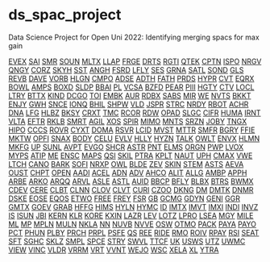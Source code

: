 # ds_spac_project
Data Science Project for Open Uni 2022: Identifying merging spacs for max gain

[EVEX](merged_spac_html/EVEX.html)<space>
[SAI](merged_spac_html/SAI.html)<space>
[SMR](merged_spac_html/SMR.html)<space>
[SOUN](merged_spac_html/SOUN.html)<space>
[MLTX](merged_spac_html/MLTX.html)<space>
[LLAP](merged_spac_html/LLAP.html)<space>
[FRGE](merged_spac_html/FRGE.html)<space>
[DRTS](merged_spac_html/DRTS.html)<space>
[RGTI](merged_spac_html/RGTI.html)<space>
[QTEK](merged_spac_html/QTEK.html)<space>
[CPTN](merged_spac_html/CPTN.html)<space>
[ISPO](merged_spac_html/ISPO.html)<space>
[NRGV](merged_spac_html/NRGV.html)<space>
[QNGY](merged_spac_html/QNGY.html)<space>
[CORZ](merged_spac_html/CORZ.html)<space>
[SKYH](merged_spac_html/SKYH.html)<space>
[SST](merged_spac_html/SST.html)<space>
[ANGH](merged_spac_html/ANGH.html)<space>
[FSRD](merged_spac_html/FSRD.html)<space>
[LFLY](merged_spac_html/LFLY.html)<space>
[SES](merged_spac_html/SES.html)<space>
[GRNA](merged_spac_html/GRNA.html)<space>
[SATL](merged_spac_html/SATL.html)<space>
[SOND](merged_spac_html/SOND.html)<space>
[GLS](merged_spac_html/GLS.html)<space>
[REVB](merged_spac_html/REVB.html)<space>
[DAVE](merged_spac_html/DAVE.html)<space>
[VORB](merged_spac_html/VORB.html)<space>
[HLGN](merged_spac_html/HLGN.html)<space>
[CMPO](merged_spac_html/CMPO.html)<space>
[ADSE](merged_spac_html/ADSE.html)<space>
[ADTH](merged_spac_html/ADTH.html)<space>
[FATH](merged_spac_html/FATH.html)<space>
[PRDS](merged_spac_html/PRDS.html)<space>
[HYPR](merged_spac_html/HYPR.html)<space>
[CVT](merged_spac_html/CVT.html)<space>
[EQRX](merged_spac_html/EQRX.html)<space>
[BOWL](merged_spac_html/BOWL.html)<space>
[AMPS](merged_spac_html/AMPS.html)<space>
[BOXD](merged_spac_html/BOXD.html)<space>
[SLDP](merged_spac_html/SLDP.html)<space>
[BBAI](merged_spac_html/BBAI.html)<space>
[PL](merged_spac_html/PL.html)<space>
[VCSA](merged_spac_html/VCSA.html)<space>
[BZFD](merged_spac_html/BZFD.html)<space>
[PEAR](merged_spac_html/PEAR.html)<space>
[PIII](merged_spac_html/PIII.html)<space>
[HGTY](merged_spac_html/HGTY.html)<space>
[CTV](merged_spac_html/CTV.html)<space>
[LOCL](merged_spac_html/LOCL.html)<space>
[LTRY](merged_spac_html/LTRY.html)<space>
[BTTX](merged_spac_html/BTTX.html)<space>
[KIND](merged_spac_html/KIND.html)<space>
[DCGO](merged_spac_html/DCGO.html)<space>
[TOI](merged_spac_html/TOI.html)<space>
[EMBK](merged_spac_html/EMBK.html)<space>
[AUR](merged_spac_html/AUR.html)<space>
[RDBX](merged_spac_html/RDBX.html)<space>
[SABS](merged_spac_html/SABS.html)<space>
[MIR](merged_spac_html/MIR.html)<space>
[WE](merged_spac_html/WE.html)<space>
[NVTS](merged_spac_html/NVTS.html)<space>
[BKKT](merged_spac_html/BKKT.html)<space>
[ENJY](merged_spac_html/ENJY.html)<space>
[GWH](merged_spac_html/GWH.html)<space>
[SNCE](merged_spac_html/SNCE.html)<space>
[IONQ](merged_spac_html/IONQ.html)<space>
[BHIL](merged_spac_html/BHIL.html)<space>
[SHPW](merged_spac_html/SHPW.html)<space>
[VLD](merged_spac_html/VLD.html)<space>
[JSPR](merged_spac_html/JSPR.html)<space>
[STRC](merged_spac_html/STRC.html)<space>
[NRDY](merged_spac_html/NRDY.html)<space>
[RBOT](merged_spac_html/RBOT.html)<space>
[ACHR](merged_spac_html/ACHR.html)<space>
[DNA](merged_spac_html/DNA.html)<space>
[LFG](merged_spac_html/LFG.html)<space>
[HLBZ](merged_spac_html/HLBZ.html)<space>
[BKSY](merged_spac_html/BKSY.html)<space>
[CRXT](merged_spac_html/CRXT.html)<space>
[TMC](merged_spac_html/TMC.html)<space>
[RCOR](merged_spac_html/RCOR.html)<space>
[RDW](merged_spac_html/RDW.html)<space>
[OPAD](merged_spac_html/OPAD.html)<space>
[SLGC](merged_spac_html/SLGC.html)<space>
[CIFR](merged_spac_html/CIFR.html)<space>
[HUMA](merged_spac_html/HUMA.html)<space>
[IRNT](merged_spac_html/IRNT.html)<space>
[VLTA](merged_spac_html/VLTA.html)<space>
[EFTR](merged_spac_html/EFTR.html)<space>
[RKLB](merged_spac_html/RKLB.html)<space>
[SMRT](merged_spac_html/SMRT.html)<space>
[AGIL](merged_spac_html/AGIL.html)<space>
[XOS](merged_spac_html/XOS.html)<space>
[SPIR](merged_spac_html/SPIR.html)<space>
[MIMO](merged_spac_html/MIMO.html)<space>
[MNTS](merged_spac_html/MNTS.html)<space>
[SRZN](merged_spac_html/SRZN.html)<space>
[JOBY](merged_spac_html/JOBY.html)<space>
[TNGX](merged_spac_html/TNGX.html)<space>
[HIPO](merged_spac_html/HIPO.html)<space>
[CCCS](merged_spac_html/CCCS.html)<space>
[ROVR](merged_spac_html/ROVR.html)<space>
[CYXT](merged_spac_html/CYXT.html)<space>
[DOMA](merged_spac_html/DOMA.html)<space>
[RSVR](merged_spac_html/RSVR.html)<space>
[LCID](merged_spac_html/LCID.html)<space>
[MVST](merged_spac_html/MVST.html)<space>
[MTTR](merged_spac_html/MTTR.html)<space>
[SMFR](merged_spac_html/SMFR.html)<space>
[BGRY](merged_spac_html/BGRY.html)<space>
[FFIE](merged_spac_html/FFIE.html)<space>
[MKTW](merged_spac_html/MKTW.html)<space>
[OPFI](merged_spac_html/OPFI.html)<space>
[SNAX](merged_spac_html/SNAX.html)<space>
[BODY](merged_spac_html/BODY.html)<space>
[CELU](merged_spac_html/CELU.html)<space>
[EVLV](merged_spac_html/EVLV.html)<space>
[HLLY](merged_spac_html/HLLY.html)<space>
[HYZN](merged_spac_html/HYZN.html)<space>
[TALK](merged_spac_html/TALK.html)<space>
[OWLT](merged_spac_html/OWLT.html)<space>
[ENVX](merged_spac_html/ENVX.html)<space>
[HLMN](merged_spac_html/HLMN.html)<space>
[MKFG](merged_spac_html/MKFG.html)<space>
[UP](merged_spac_html/UP.html)<space>
[SUNL](merged_spac_html/SUNL.html)<space>
[AVPT](merged_spac_html/AVPT.html)<space>
[EVGO](merged_spac_html/EVGO.html)<space>
[SHCR](merged_spac_html/SHCR.html)<space>
[ASTR](merged_spac_html/ASTR.html)<space>
[PNT](merged_spac_html/PNT.html)<space>
[ELMS](merged_spac_html/ELMS.html)<space>
[ORGN](merged_spac_html/ORGN.html)<space>
[PWP](merged_spac_html/PWP.html)<space>
[LVOX](merged_spac_html/LVOX.html)<space>
[MYPS](merged_spac_html/MYPS.html)<space>
[ATIP](merged_spac_html/ATIP.html)<space>
[ME](merged_spac_html/ME.html)<space>
[ENSC](merged_spac_html/ENSC.html)<space>
[MAPS](merged_spac_html/MAPS.html)<space>
[QSI](merged_spac_html/QSI.html)<space>
[SKIL](merged_spac_html/SKIL.html)<space>
[PTRA](merged_spac_html/PTRA.html)<space>
[KPLT](merged_spac_html/KPLT.html)<space>
[NAUT](merged_spac_html/NAUT.html)<space>
[UPH](merged_spac_html/UPH.html)<space>
[CMAX](merged_spac_html/CMAX.html)<space>
[VWE](merged_spac_html/VWE.html)<space>
[LTCH](merged_spac_html/LTCH.html)<space>
[CANO](merged_spac_html/CANO.html)<space>
[BARK](merged_spac_html/BARK.html)<space>
[SOFI](merged_spac_html/SOFI.html)<space>
[NRXP](merged_spac_html/NRXP.html)<space>
[OWL](merged_spac_html/OWL.html)<space>
[BLDE](merged_spac_html/BLDE.html)<space>
[ZEV](merged_spac_html/ZEV.html)<space>
[SKIN](merged_spac_html/SKIN.html)<space>
[STEM](merged_spac_html/STEM.html)<space>
[ASTS](merged_spac_html/ASTS.html)<space>
[AEVA](merged_spac_html/AEVA.html)<space>
[OUST](merged_spac_html/OUST.html)<space>
[CHPT](merged_spac_html/CHPT.html)<space>
[OPEN](merged_spac_html/OPEN.html)<space>
[AADI](merged_spac_html/AADI.html)<space>
[ACEL](merged_spac_html/ACEL.html)<space>
[ADN](merged_spac_html/ADN.html)<space>
[ADV](merged_spac_html/ADV.html)<space>
[AHCO](merged_spac_html/AHCO.html)<space>
[ALIT](merged_spac_html/ALIT.html)<space>
[ALLG](merged_spac_html/ALLG.html)<space>
[AMBP](merged_spac_html/AMBP.html)<space>
[APPH](merged_spac_html/APPH.html)<space>
[ARBE](merged_spac_html/ARBE.html)<space>
[ARKO](merged_spac_html/ARKO.html)<space>
[ARQQ](merged_spac_html/ARQQ.html)<space>
[ARVL](merged_spac_html/ARVL.html)<space>
[ASLE](merged_spac_html/ASLE.html)<space>
[ASTL](merged_spac_html/ASTL.html)<space>
[AUID](merged_spac_html/AUID.html)<space>
[BBCP](merged_spac_html/BBCP.html)<space>
[BFLY](merged_spac_html/BFLY.html)<space>
[BLBX](merged_spac_html/BLBX.html)<space>
[BTRS](merged_spac_html/BTRS.html)<space>
[BWMX](merged_spac_html/BWMX.html)<space>
[CDEV](merged_spac_html/CDEV.html)<space>
[CERE](merged_spac_html/CERE.html)<space>
[CLBT](merged_spac_html/CLBT.html)<space>
[CLNN](merged_spac_html/CLNN.html)<space>
[CLOV](merged_spac_html/CLOV.html)<space>
[CLVT](merged_spac_html/CLVT.html)<space>
[CURI](merged_spac_html/CURI.html)<space>
[CZOO](merged_spac_html/CZOO.html)<space>
[DKNG](merged_spac_html/DKNG.html)<space>
[DM](merged_spac_html/DM.html)<space>
[DMTK](merged_spac_html/DMTK.html)<space>
[DNMR](merged_spac_html/DNMR.html)<space>
[DSKE](merged_spac_html/DSKE.html)<space>
[EOSE](merged_spac_html/EOSE.html)<space>
[EQOS](merged_spac_html/EQOS.html)<space>
[ETWO](merged_spac_html/ETWO.html)<space>
[FREE](merged_spac_html/FREE.html)<space>
[FREY](merged_spac_html/FREY.html)<space>
[FSR](merged_spac_html/FSR.html)<space>
[GB](merged_spac_html/GB.html)<space>
[GCMG](merged_spac_html/GCMG.html)<space>
[GDYN](merged_spac_html/GDYN.html)<space>
[GENI](merged_spac_html/GENI.html)<space>
[GGR](merged_spac_html/GGR.html)<space>
[GMTX](merged_spac_html/GMTX.html)<space>
[GOEV](merged_spac_html/GOEV.html)<space>
[GRAB](merged_spac_html/GRAB.html)<space>
[HFFG](merged_spac_html/HFFG.html)<space>
[HIMS](merged_spac_html/HIMS.html)<space>
[HYLN](merged_spac_html/HYLN.html)<space>
[HYMC](merged_spac_html/HYMC.html)<space>
[ID](merged_spac_html/ID.html)<space>
[IMTX](merged_spac_html/IMTX.html)<space>
[IMVT](merged_spac_html/IMVT.html)<space>
[IMXI](merged_spac_html/IMXI.html)<space>
[INDI](merged_spac_html/INDI.html)<space>
[INVZ](merged_spac_html/INVZ.html)<space>
[IS](merged_spac_html/IS.html)<space>
[ISUN](merged_spac_html/ISUN.html)<space>
[JBI](merged_spac_html/JBI.html)<space>
[KERN](merged_spac_html/KERN.html)<space>
[KLR](merged_spac_html/KLR.html)<space>
[KORE](merged_spac_html/KORE.html)<space>
[KXIN](merged_spac_html/KXIN.html)<space>
[LAZR](merged_spac_html/LAZR.html)<space>
[LEV](merged_spac_html/LEV.html)<space>
[LOTZ](merged_spac_html/LOTZ.html)<space>
[LPRO](merged_spac_html/LPRO.html)<space>
[LSEA](merged_spac_html/LSEA.html)<space>
[MGY](merged_spac_html/MGY.html)<space>
[MILE](merged_spac_html/MILE.html)<space>
[ML](merged_spac_html/ML.html)<space>
[MP](merged_spac_html/MP.html)<space>
[MPLN](merged_spac_html/MPLN.html)<space>
[MULN](merged_spac_html/MULN.html)<space>
[NKLA](merged_spac_html/NKLA.html)<space>
[NN](merged_spac_html/NN.html)<space>
[NUVB](merged_spac_html/NUVB.html)<space>
[NVVE](merged_spac_html/NVVE.html)<space>
[OSW](merged_spac_html/OSW.html)<space>
[OTMO](merged_spac_html/OTMO.html)<space>
[PACK](merged_spac_html/PACK.html)<space>
[PAYA](merged_spac_html/PAYA.html)<space>
[PAYO](merged_spac_html/PAYO.html)<space>
[PCT](merged_spac_html/PCT.html)<space>
[PHUN](merged_spac_html/PHUN.html)<space>
[PLBY](merged_spac_html/PLBY.html)<space>
[PRCH](merged_spac_html/PRCH.html)<space>
[PRPL](merged_spac_html/PRPL.html)<space>
[PSFE](merged_spac_html/PSFE.html)<space>
[QS](merged_spac_html/QS.html)<space>
[REE](merged_spac_html/REE.html)<space>
[RIDE](merged_spac_html/RIDE.html)<space>
[RMO](merged_spac_html/RMO.html)<space>
[ROIV](merged_spac_html/ROIV.html)<space>
[RPAY](merged_spac_html/RPAY.html)<space>
[RSI](merged_spac_html/RSI.html)<space>
[SEAT](merged_spac_html/SEAT.html)<space>
[SFT](merged_spac_html/SFT.html)<space>
[SGHC](merged_spac_html/SGHC.html)<space>
[SKLZ](merged_spac_html/SKLZ.html)<space>
[SMPL](merged_spac_html/SMPL.html)<space>
[SPCE](merged_spac_html/SPCE.html)<space>
[STRY](merged_spac_html/STRY.html)<space>
[SWVL](merged_spac_html/SWVL.html)<space>
[TTCF](merged_spac_html/TTCF.html)<space>
[UK](merged_spac_html/UK.html)<space>
[USWS](merged_spac_html/USWS.html)<space>
[UTZ](merged_spac_html/UTZ.html)<space>
[UWMC](merged_spac_html/UWMC.html)<space>
[VIEW](merged_spac_html/VIEW.html)<space>
[VINC](merged_spac_html/VINC.html)<space>
[VLDR](merged_spac_html/VLDR.html)<space>
[VRRM](merged_spac_html/VRRM.html)<space>
[VRT](merged_spac_html/VRT.html)<space>
[VVNT](merged_spac_html/VVNT.html)<space>
[WEJO](merged_spac_html/WEJO.html)<space>
[WSC](merged_spac_html/WSC.html)<space>
[XELA](merged_spac_html/XELA.html)<space>
[XL](merged_spac_html/XL.html)<space>
[YTRA](merged_spac_html/YTRA.html)<space>

